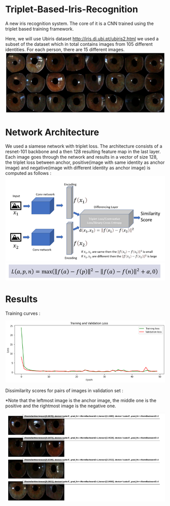 # Triplet-Based-Iris-Recognition
A new iris recognition system. The core of it is a CNN trained using the triplet based training framework.

Here, we will use Ubiris dataset http://iris.di.ubi.pt/ubiris2.html we used a subset of the dataset which in total contains images from 105 different identities.
For each person, there are 15 different images.
![Screenshot](https://github.com/moeinheidari/Triplet-Based-Iris-Recognition/blob/main/Images/dataset.png)

# Network Architecture 
We used a siamese network with triplet loss. The architecture consists of a resnet-101 backbone and a then 128 resulting feature map in the last layer.
Each image goes through the network and results in a vector of size 128, the triplet loss between anchor, positive(image with same identity as anchor image) and  negative(image with different identity as anchor image)  is computed as follows :
![Screenshot](https://github.com/moeinheidari/Triplet-Based-Iris-Recognition/blob/main/Images/network.png)
![Screenshot](https://github.com/moeinheidari/Triplet-Based-Iris-Recognition/blob/main/Images/Triplet_loss.png)
# Results

Training curves :

![Screenshot](https://github.com/moeinheidari/Triplet-Based-Iris-Recognition/blob/main/Images/loss.png)

Dissimilarity scores for pairs of images in validation set :

*Note that the leftmost image is the anchor image, the middle one is the positive and the rightmost image is the negative one.

![Screenshot](https://github.com/moeinheidari/Triplet-Based-Iris-Recognition/blob/main/Images/test.png)

